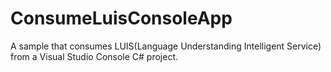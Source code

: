 # ConsumeLuisConsoleApp

A sample that consumes LUIS(Language Understanding Intelligent Service) from a Visual Studio Console C# project.
